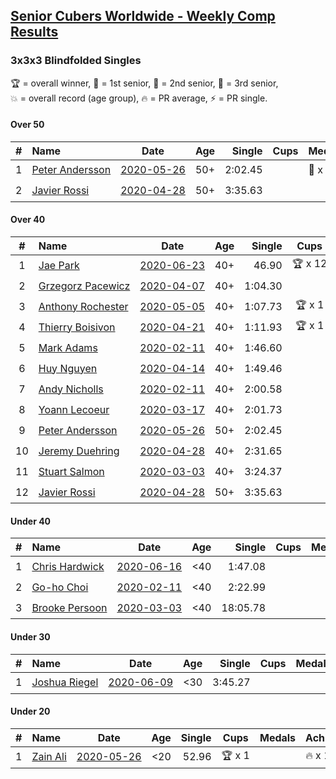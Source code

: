 <style>table {white-space: nowrap;}</style>

## [Senior Cubers Worldwide - Weekly Comp Results](/scw-comp/results/)
### 3x3x3 Blindfolded Singles

<span style="white-space: nowrap;">🏆 = overall winner</span>, <span style="white-space: nowrap;">🥇 = 1st senior</span>, <span style="white-space: nowrap;">🥈 = 2nd senior</span>, <span style="white-space: nowrap;">🥉 = 3rd senior</span>, <span style="white-space: nowrap;">💥 = overall record (age group)</span>, <span style="white-space: nowrap;">🔥 = PR average</span>, <span style="white-space: nowrap;">⚡ = PR single</span>.

#### Over 50

| # | Name | Date | Age | Single | Cups | Medals | Achievements | Video |
| :--: | :-- | :--: | :--: | --: | :--: | :-- | :-- | :-- |
| 1 | [Peter Andersson](../../persons/peter_andersson/333bf.md) | [2020-05-26](2020-05-26.md) | 50+ | 2:02.45 |  | 🥈 x 1, 🥉 x 1 | 💥 x 4, ⚡ x 4 | [Link](https://www.facebook.com/events/1531820936993798/permalink/1533584773484081/) |
| 2 | [Javier Rossi](../../persons/javier_rossi/333bf.md) | [2020-04-28](2020-04-28.md) | 50+ | 3:35.63 |  |  | ⚡ x 2 | [Link](https://www.facebook.com/events/534758690547855/permalink/535205530503171/) |

#### Over 40

| # | Name | Date | Age | Single | Cups | Medals | Achievements | Video |
| :--: | :-- | :--: | :--: | --: | :--: | :-- | :-- | :-- |
| 1 | [Jae Park](../../persons/jae_park/333bf.md) | [2020-06-23](2020-06-23.md) | 40+ | 46.90 | 🏆 x 12 | 🥇 x 13 | 💥 x 2, 🔥 x 1, ⚡ x 2 | [Link](https://www.facebook.com/events/850175445522887/permalink/852285558645209/) |
| 2 | [Grzegorz Pacewicz](../../persons/grzegorz_pacewicz/333bf.md) | [2020-04-07](2020-04-07.md) | 40+ | 1:04.30 |  | 🥈 x 3 | ⚡ x 2 | [Link](https://www.facebook.com/events/258196271885699/permalink/262125944826065/) |
| 3 | [Anthony Rochester](../../persons/anthony_rochester/333bf.md) | [2020-05-05](2020-05-05.md) | 40+ | 1:07.73 | 🏆 x 1 | 🥇 x 1, 🥈 x 2, 🥉 x 1 | ⚡ x 2 | [Link](https://www.facebook.com/events/2624652641189887/permalink/2625346837787134/) |
| 4 | [Thierry Boisivon](../../persons/thierry_boisivon/333bf.md) | [2020-04-21](2020-04-21.md) | 40+ | 1:11.93 | 🏆 x 1 | 🥇 x 1, 🥈 x 6, 🥉 x 4 | 🔥 x 3, ⚡ x 2 | [Link](https://www.facebook.com/events/1312095715657208/permalink/1316281738571939/) |
| 5 | [Mark Adams](../../persons/mark_adams/333bf.md) | [2020-02-11](2020-02-11.md) | 40+ | 1:46.60 |  | 🥉 x 1 | ⚡ x 1 | [Link](https://www.facebook.com/events/173728187264773/permalink/176409236996668/) |
| 6 | [Huy Nguyen](../../persons/huy_nguyen/333bf.md) | [2020-04-14](2020-04-14.md) | 40+ | 1:49.46 |  | 🥉 x 1 | 🔥 x 2, ⚡ x 3 | [Link](https://www.facebook.com/events/232067087873656/permalink/233219761091722/) |
| 7 | [Andy Nicholls](../../persons/andy_nicholls/333bf.md) | [2020-02-11](2020-02-11.md) | 40+ | 2:00.58 |  | 🥈 x 2, 🥉 x 2 | 🔥 x 1, ⚡ x 1 | [Link](https://www.facebook.com/events/173728187264773/permalink/174217337215858/) |
| 8 | [Yoann Lecoeur](../../persons/yoann_lecoeur/333bf.md) | [2020-03-17](2020-03-17.md) | 40+ | 2:01.73 |  |  | ⚡ x 2 | [Link](https://www.facebook.com/events/616010612582835/permalink/617576952426201/) |
| 9 | [Peter Andersson](../../persons/peter_andersson/333bf.md) | [2020-05-26](2020-05-26.md) | 50+ | 2:02.45 |  | 🥈 x 1, 🥉 x 1 | 💥 x 4, ⚡ x 4 | [Link](https://www.facebook.com/events/1531820936993798/permalink/1533584773484081/) |
| 10 | [Jeremy Duehring](../../persons/jeremy_duehring/333bf.md) | [2020-04-28](2020-04-28.md) | 40+ | 2:31.65 |  | 🥉 x 1 | ⚡ x 3 | [Link](https://www.facebook.com/events/534758690547855/permalink/538273463529711/) |
| 11 | [Stuart Salmon](../../persons/stuart_salmon/333bf.md) | [2020-03-03](2020-03-03.md) | 40+ | 3:24.37 |  |  | ⚡ x 1 | [Link](https://www.facebook.com/events/186820176097844/permalink/188740669239128/) |
| 12 | [Javier Rossi](../../persons/javier_rossi/333bf.md) | [2020-04-28](2020-04-28.md) | 50+ | 3:35.63 |  |  | ⚡ x 2 | [Link](https://www.facebook.com/events/534758690547855/permalink/535205530503171/) |

#### Under 40

| # | Name | Date | Age | Single | Cups | Medals | Achievements | Video |
| :--: | :-- | :--: | :--: | --: | :--: | :-- | :-- | :-- |
| 1 | [Chris Hardwick](../../persons/chris_hardwick/333bf.md) | [2020-06-16](2020-06-16.md) | <40 | 1:47.08 |  |  | 🔥 x 2, ⚡ x 4 | [Link](https://www.facebook.com/events/208176410240808/permalink/210547000003749/) |
| 2 | [Go-ho Choi](../../persons/go_ho_choi/333bf.md) | [2020-02-11](2020-02-11.md) | <40 | 2:22.99 |  |  | ⚡ x 1 | |
| 3 | [Brooke Persoon](../../persons/brooke_persoon/333bf.md) | [2020-03-03](2020-03-03.md) | <40 | 18:05.78 |  |  | ⚡ x 1 | [Link](https://www.facebook.com/events/186820176097844/permalink/191609515618910/) |

#### Under 30

| # | Name | Date | Age | Single | Cups | Medals | Achievements | Video |
| :--: | :-- | :--: | :--: | --: | :--: | :-- | :-- | :-- |
| 1 | [Joshua Riegel](../../persons/joshua_riegel/333bf.md) | [2020-06-09](2020-06-09.md) | <30 | 3:45.27 |  |  | ⚡ x 1 | [Link](https://www.facebook.com/events/620460455211235/permalink/624275494829731/) |

#### Under 20

| # | Name | Date | Age | Single | Cups | Medals | Achievements | Video |
| :--: | :-- | :--: | :--: | --: | :--: | :-- | :-- | :-- |
| 1 | [Zain Ali](../../persons/zain_ali/333bf.md) | [2020-05-26](2020-05-26.md) | <20 | 52.96 | 🏆 x 1 |  | 🔥 x 1, ⚡ x 1 | [Link](https://www.facebook.com/events/1531820936993798/permalink/1535485533294005/) |


<!-- Global site tag (gtag.js) - Google Analytics -->
<script async src="https://www.googletagmanager.com/gtag/js?id=UA-86348435-3"></script>
<script>window.dataLayer = window.dataLayer || []; function gtag() {dataLayer.push(arguments);} gtag('js', new Date()); gtag('config', 'UA-86348435-3');</script>
